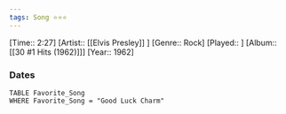 ```yaml
---
tags: Song ⭐⭐⭐ 
---
```

[Time:: 2:27]
[Artist:: [[Elvis Presley]] ]
[Genre:: Rock]
[Played:: ]
[Album:: [[30 #1 Hits (1962)]]]
[Year:: 1962]
### Dates
````dataview
TABLE Favorite_Song
WHERE Favorite_Song = "Good Luck Charm"
````